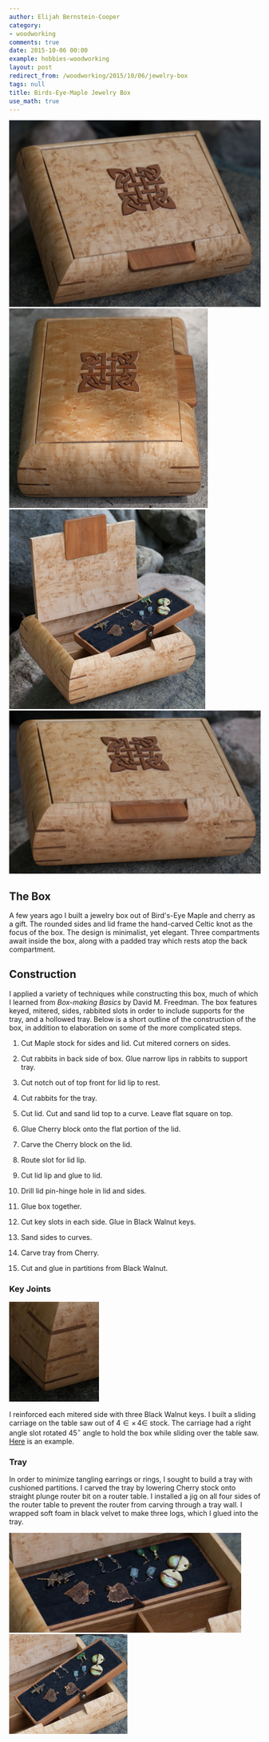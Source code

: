```yaml
---
author: Elijah Bernstein-Cooper
category:
- woodworking
comments: true
date: 2015-10-06 00:00
example: hobbies-woodworking
layout: post
redirect_from: /woodworking/2015/10/06/jewelry-box
tags: null
title: Birds-Eye-Maple Jewelry Box
use_math: true
---
```


<div class="carouselContainer">
  <div class="variable-width">
    <div> <img src="/media/2015/10/06/jewelry-box/jewelrybox_50_small.png"
               /> </div>
    <div> <img src="/media/2015/10/06/jewelry-box/jewelrybox_46_small.png"
               /> </div>
    <div> <img src="/media/2015/10/06/jewelry-box/jewelrybox_61_small.png"
               /> </div>
    <div> <img src="/media/2015/10/06/jewelry-box/jewelrybox_66_small.png"
               /> </div>
  </div>
</div>

## The Box

A few years ago I built a jewelry box out of Bird's-Eye Maple and cherry as a
gift. The rounded sides and lid frame the hand-carved Celtic knot as the focus
of the box. The design is minimalist, yet elegant. Three compartments await
inside the box, along with a padded tray which rests atop the back compartment.

<!--more-->

## Construction

I applied a variety of techniques while constructing this box, much of which I
learned from *Box-making Basics* by David M. Freedman. The box features keyed,
mitered, sides, rabbited slots in order to include supports for the tray, and a
hollowed tray. Below is a short outline of the construction of the box, in
addition to elaboration on some of the more complicated steps.

1. Cut Maple stock for sides and lid. Cut mitered corners on sides.

1. Cut rabbits in back side of box. Glue narrow lips in rabbits to support tray.

1. Cut notch out of top front for lid lip to rest.

1. Cut rabbits for the tray.

1. Cut lid. Cut and sand lid top to a curve. Leave flat square on top.

1. Glue Cherry block onto the flat portion of the lid.

1. Carve the Cherry block on the lid.

1. Route slot for lid lip.

1. Cut lid lip and glue to lid.

1. Drill lid pin-hinge hole in lid and sides.

1. Glue box together.

1. Cut key slots in each side. Glue in Black Walnut keys.

1. Sand sides to curves.

1. Carve tray from Cherry. 

1. Cut and glue in partitions from Black Walnut.

### Key Joints

<p class="imageTextWrap">

  <img src="/media/2015/10/06/jewelry-box/keys_1.png" style="height:200px">

  I reinforced each mitered side with three Black Walnut keys. I built a
  sliding carriage on the table saw out of 4$\in\times\,$4$\in$ stock. The
  carriage had a right angle slot rotated 45$^\circ$ angle to hold the box
  while sliding over the table saw. <a
  href="http://www.popularwoodworking.com/projects/jigs/keyed-miter-jig">Here</a>
  is an example. 

</p> 
<p class="endWrap"></p>

### Tray

In order to minimize tangling earrings or rings, I sought to build a tray with
cushioned partitions. I carved the tray by lowering Cherry stock onto straight
plunge router bit on a router table. I installed a jig on all four sides of the
router table to prevent the router from carving through a tray wall. I wrapped
soft foam in black velvet to make three logs, which I glued into the tray.

<div class="carouselContainer">
  <div class="variable-width">
    <div> <img src="/media/2015/10/06/jewelry-box/tray_1.png"
               style="height:200px"/> </div>
    <div> <img src="/media/2015/10/06/jewelry-box/tray_2.png"
               style="height:200px"/> </div>
  </div>
</div>